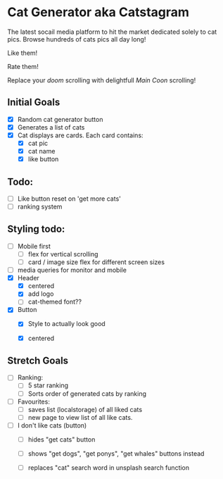 # Cat Generator aka Catstagram

The latest socail media platform to hit the market dedicated solely to cat pics. Browse hundreds of cats pics all day long! 

Like them! 

Rate them!

Replace your *doom* scrolling with delightfull *Main Coon* scrolling!

## Initial Goals
- [x] Random cat generator button
- [x] Generates a list of cats
- [x] Cat displays are cards. Each card contains:
    - [x] cat pic
    - [x] cat name
    - [x] like button

## Todo:
- [ ] Like button reset on 'get more cats'
- [ ] ranking system

## Styling todo:
- [ ] Mobile first
    - [ ] flex for vertical scrolling
    - [ ] card / image size flex for different screen sizes
- [ ] media queries for monitor and mobile
- [x] Header
    - [x] centered
    - [x] add logo
    - [ ] cat-themed font??
- [x] Button
    - [x] Style to actually look good
    - [x] centered


## Stretch Goals
- [ ] Ranking:
    - [ ] 5 star ranking
    - [ ] Sorts order of generated cats by ranking
- [ ] Favourites:
    - [ ] saves list (localstorage) of all liked cats
    - [ ] new page to view list of all like cats.
- [ ] I don't like cats (button)
    - [ ] hides "get cats" button
    - [ ] shows "get dogs", "get ponys", "get whales" buttons instead
    - [ ] replaces "cat" search word in unsplash search function

